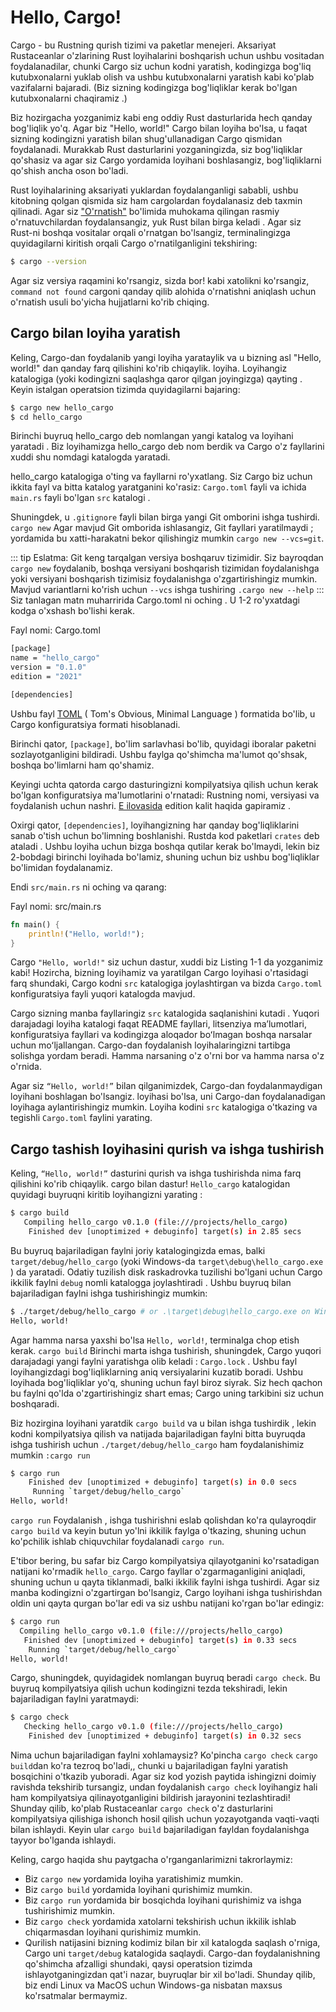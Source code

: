 # Hello, Cargo!
Cargo - bu Rustning qurish tizimi va paketlar menejeri. Aksariyat Rustaceanlar o'zlarining Rust loyihalarini boshqarish uchun ushbu vositadan foydalanadilar, chunki Cargo siz uchun kodni yaratish, kodingizga bog'liq kutubxonalarni yuklab olish va ushbu kutubxonalarni yaratish kabi ko'plab vazifalarni bajaradi. (Biz sizning kodingizga bog'liqliklar kerak bo'lgan kutubxonalarni chaqiramiz .)

Biz hozirgacha yozganimiz kabi eng oddiy Rust dasturlarida hech qanday bog'liqlik yo'q. Agar biz "Hello, world!" Cargo bilan loyiha bo'lsa, u faqat sizning kodingizni yaratish bilan shug'ullanadigan Cargo qismidan foydalanadi. Murakkab Rust dasturlarini yozganingizda, siz bog'liqliklar qo'shasiz va agar siz Cargo yordamida loyihani boshlasangiz, bog'liqliklarni qo'shish ancha oson bo'ladi.

Rust loyihalarining aksariyati yuklardan foydalanganligi sababli, ushbu kitobning qolgan qismida siz ham cargolardan foydalanasiz deb taxmin qilinadi. Agar siz ["O'rnatish"](guide/rust_1.1.html#o-rnatish) bo'limida muhokama qilingan rasmiy o'rnatuvchilardan foydalansangiz, yuk Rust bilan birga keladi . Agar siz Rust-ni boshqa vositalar orqali o'rnatgan bo'lsangiz, terminalingizga quyidagilarni kiritish orqali Cargo o'rnatilganligini tekshiring:

```bash
$ cargo --version
```
Agar siz versiya raqamini ko'rsangiz, sizda bor! kabi xatolikni ko'rsangiz, `command not found` cargoni qanday qilib alohida o'rnatishni aniqlash uchun o'rnatish usuli bo'yicha hujjatlarni ko'rib chiqing.
## Cargo bilan loyiha yaratish
Keling, Cargo-dan foydalanib yangi loyiha yarataylik va u bizning asl "Hello, world!" dan qanday farq qilishini ko'rib chiqaylik. loyiha. Loyihangiz katalogiga (yoki kodingizni saqlashga qaror qilgan joyingizga) qayting . Keyin istalgan operatsion tizimda quyidagilarni bajaring:

```bash
$ cargo new hello_cargo
$ cd hello_cargo
```
Birinchi buyruq hello_cargo deb nomlangan yangi katalog va loyihani yaratadi . Biz loyihamizga hello_cargo deb nom berdik va Cargo o'z fayllarini xuddi shu nomdagi katalogda yaratadi.

hello_cargo katalogiga o'ting va fayllarni ro'yxatlang. Siz Cargo biz uchun ikkita fayl va bitta katalog yaratganini ko'rasiz: `Cargo.toml` fayli va ichida `main.rs` fayli bo'lgan `src` katalogi .

Shuningdek, u `.gitignore` fayli bilan birga yangi Git omborini ishga tushirdi. `cargo new` Agar mavjud Git omborida ishlasangiz, Git fayllari yaratilmaydi ; yordamida bu xatti-harakatni bekor qilishingiz mumkin `cargo new --vcs=git`.

::: tip
Eslatma: Git keng tarqalgan versiya boshqaruv tizimidir. Siz bayroqdan `cargo new` foydalanib, boshqa versiyani boshqarish tizimidan foydalanishga yoki versiyani boshqarish tizimisiz foydalanishga o'zgartirishingiz mumkin. Mavjud variantlarni ko'rish uchun `--vcs` ishga tushiring `.cargo new --help`
:::
Siz tanlagan matn muharririda Cargo.toml ni oching . U 1-2 ro'yxatdagi kodga o'xshash bo'lishi kerak.

Fayl nomi: Cargo.toml
```bash
[package]
name = "hello_cargo"
version = "0.1.0"
edition = "2021"

[dependencies]
```
Ushbu fayl [TOML](https://toml.io/en/) ( Tom's Obvious, Minimal Language ) formatida bo'lib, u Cargo konfiguratsiya formati hisoblanadi.

Birinchi qator, `[package]`, bo'lim sarlavhasi bo'lib, quyidagi iboralar paketni sozlayotganligini bildiradi. Ushbu faylga qo'shimcha ma'lumot qo'shsak, boshqa bo'limlarni ham qo'shamiz.

Keyingi uchta qatorda cargo dasturingizni kompilyatsiya qilish uchun kerak bo'lgan konfiguratsiya ma'lumotlarini o'rnatadi: Rustning nomi, versiyasi va foydalanish uchun nashri. [E ilovasida](https://doc.rust-lang.org/book/appendix-05-editions.html) edition kalit haqida gapiramiz .

Oxirgi qator, `[dependencies]`, loyihangizning har qanday bog'liqliklarini sanab o'tish uchun bo'limning boshlanishi. Rustda kod paketlari `crates` deb ataladi . Ushbu loyiha uchun bizga boshqa qutilar kerak bo'lmaydi, lekin biz 2-bobdagi birinchi loyihada bo'lamiz, shuning uchun biz ushbu bog'liqliklar bo'limidan foydalanamiz.

Endi `src/main.rs` ni oching va qarang:

Fayl nomi: src/main.rs

```rust
fn main() {
    println!("Hello, world!");
}
```
Cargo `"Hello, world!"` siz uchun dastur, xuddi biz Listing 1-1 da yozganimiz kabi! Hozircha, bizning loyihamiz va yaratilgan Cargo loyihasi o'rtasidagi farq shundaki, Cargo kodni `src` katalogiga joylashtirgan va bizda `Cargo.toml` konfiguratsiya fayli yuqori katalogda mavjud.

Cargo sizning manba fayllaringiz `src` katalogida saqlanishini kutadi . Yuqori darajadagi loyiha katalogi faqat README fayllari, litsenziya maʼlumotlari, konfiguratsiya fayllari va kodingizga aloqador boʻlmagan boshqa narsalar uchun moʻljallangan. Cargo-dan foydalanish loyihalaringizni tartibga solishga yordam beradi. Hamma narsaning o'z o'rni bor va hamma narsa o'z o'rnida.

Agar siz `“Hello, world!”` bilan qilganimizdek, Cargo-dan foydalanmaydigan loyihani boshlagan bo'lsangiz. loyihasi bo'lsa, uni Cargo-dan foydalanadigan loyihaga aylantirishingiz mumkin. Loyiha kodini `src` katalogiga o'tkazing va tegishli `Cargo.toml` faylini yarating.

## Cargo tashish loyihasini qurish va ishga tushirish
Keling, `“Hello, world!”` dasturini qurish va ishga tushirishda nima farq qilishini ko'rib chiqaylik. cargo bilan dastur! `Hello_cargo` katalogidan quyidagi buyruqni kiritib loyihangizni yarating :

```bash
$ cargo build
   Compiling hello_cargo v0.1.0 (file:///projects/hello_cargo)
    Finished dev [unoptimized + debuginfo] target(s) in 2.85 secs
```
Bu buyruq bajariladigan faylni joriy katalogingizda emas, balki `target/debug/hello_cargo` (yoki Windows-da `target\debug\hello_cargo.exe` ) da yaratadi. Odatiy tuzilish disk raskadrovka tuzilishi bo'lgani uchun Cargo ikkilik faylni `debug` nomli katalogga joylashtiradi . Ushbu buyruq bilan bajariladigan faylni ishga tushirishingiz mumkin:
```bash
$ ./target/debug/hello_cargo # or .\target\debug\hello_cargo.exe on Windows
Hello, world!
```
Agar hamma narsa yaxshi bo'lsa `Hello, world!`, terminalga chop etish kerak. `cargo build` Birinchi marta ishga tushirish, shuningdek, Cargo yuqori darajadagi yangi faylni yaratishga olib keladi : `Cargo.lock` . Ushbu fayl loyihangizdagi bog'liqliklarning aniq versiyalarini kuzatib boradi. Ushbu loyihada bog'liqliklar yo'q, shuning uchun fayl biroz siyrak. Siz hech qachon bu faylni qo'lda o'zgartirishingiz shart emas; Cargo uning tarkibini siz uchun boshqaradi.

Biz hozirgina loyihani yaratdik `cargo build` va u bilan ishga tushirdik , lekin kodni kompilyatsiya qilish va natijada bajariladigan faylni bitta buyruqda ishga tushirish uchun `./target/debug/hello_cargo` ham foydalanishimiz mumkin `:cargo run`

```bash
$ cargo run
    Finished dev [unoptimized + debuginfo] target(s) in 0.0 secs
     Running `target/debug/hello_cargo`
Hello, world!
```
`cargo run` Foydalanish , ishga tushirishni eslab qolishdan ko'ra qulayroqdir `cargo build` va keyin butun yo'lni ikkilik faylga o'tkazing, shuning uchun ko'pchilik ishlab chiquvchilar foydalanadi `cargo run`.

E'tibor bering, bu safar biz Cargo kompilyatsiya qilayotganini ko'rsatadigan natijani ko'rmadik `hello_cargo`. Cargo fayllar o'zgarmaganligini aniqladi, shuning uchun u qayta tiklanmadi, balki ikkilik faylni ishga tushirdi. Agar siz manba kodingizni o'zgartirgan bo'lsangiz, Cargo loyihani ishga tushirishdan oldin uni qayta qurgan bo'lar edi va siz ushbu natijani ko'rgan bo'lar edingiz:
 ```bash
 $ cargo run
   Compiling hello_cargo v0.1.0 (file:///projects/hello_cargo)
    Finished dev [unoptimized + debuginfo] target(s) in 0.33 secs
     Running `target/debug/hello_cargo`
Hello, world!
```
Cargo, shuningdek, quyidagidek nomlangan buyruq beradi `cargo check`. Bu buyruq kompilyatsiya qilish uchun kodingizni tezda tekshiradi, lekin bajariladigan faylni yaratmaydi:
```bash
$ cargo check
   Checking hello_cargo v0.1.0 (file:///projects/hello_cargo)
    Finished dev [unoptimized + debuginfo] target(s) in 0.32 secs
```
Nima uchun bajariladigan faylni xohlamaysiz? Ko'pincha `cargo check` `cargo build`dan ko'ra tezroq bo'ladi,, chunki u bajariladigan faylni yaratish bosqichini o'tkazib yuboradi. Agar siz kod yozish paytida ishingizni doimiy ravishda tekshirib tursangiz, undan foydalanish `cargo check` loyihangiz hali ham kompilyatsiya qilinayotganligini bildirish jarayonini tezlashtiradi! Shunday qilib, ko'plab Rustaceanlar `cargo check` o'z dasturlarini kompilyatsiya qilishiga ishonch hosil qilish uchun yozayotganda vaqti-vaqti bilan ishlaydi. Keyin ular `cargo build` bajariladigan fayldan foydalanishga tayyor bo'lganda ishlaydi.

Keling, cargo haqida shu paytgacha o'rganganlarimizni takrorlaymiz:

* Biz `cargo new` yordamida loyiha yaratishimiz mumkin.
* Biz `cargo build` yordamida loyihani qurishimiz mumkin.
* Biz `cargo run` yordamida bir bosqichda loyihani qurishimiz va ishga tushirishimiz mumkin.
* Biz `cargo check` yordamida xatolarni tekshirish uchun ikkilik ishlab chiqarmasdan loyihani qurishimiz mumkin.
* Qurilish natijasini bizning kodimiz bilan bir xil katalogda saqlash o'rniga, Cargo uni `target/debug`  katalogida saqlaydi.
Cargo-dan foydalanishning qo'shimcha afzalligi shundaki, qaysi operatsion tizimda ishlayotganingizdan qat'i nazar, buyruqlar bir xil bo'ladi. Shunday qilib, biz endi Linux va MacOS uchun Windows-ga nisbatan maxsus ko'rsatmalar bermaymiz.